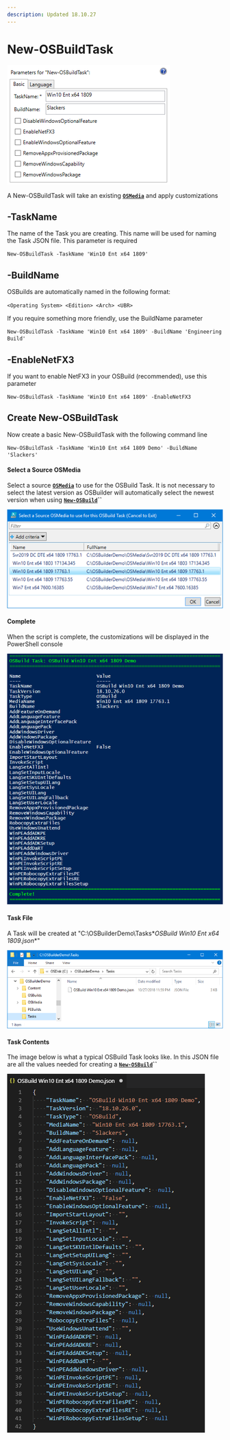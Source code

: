 ```yaml
---
description: Updated 18.10.27
---
```


# New-OSBuildTask

![](../../../../../.gitbook/assets/2018-10-28_1-37-12.png)

A New-OSBuildTask will take an existing [**`OSMedia`**](../../osmedia/) and apply customizations

## -TaskName

The name of the Task you are creating.  This name will be used for naming the Task JSON file.  This parameter is required

```text
New-OSBuildTask -TaskName 'Win10 Ent x64 1809'
```

## -BuildName

OSBuilds are automatically named in the following format:

`<Operating System> <Edition> <Arch> <UBR>`

  If you require something more friendly, use the BuildName parameter

```text
New-OSBuildTask -TaskName 'Win10 Ent x64 1809' -BuildName 'Engineering Build'
```

## -EnableNetFX3

If you want to enable NetFX3 in your OSBuild \(recommended\), use this parameter

```text
New-OSBuildTask -TaskName 'Win10 Ent x64 1809' -EnableNetFX3
```

## Create New-OSBuildTask

Now create a basic New-OSBuildTask with the following command line

```text
New-OSBuildTask -TaskName 'Win10 Ent x64 1809 Demo' -BuildName 'Slackers'
```

#### Select a Source OSMedia

Select a source [**`OSMedia`**](../../osmedia/) to use for the OSBuild Task.  It is not necessary to select the latest version as OSBuilder will automatically select the newest version when using [**`New-OSBuild`**](../new-osbuild.md)**\`\`**

![](../../../../../.gitbook/assets/2018-10-26_2-18-30.png)

#### Complete

When the script is complete, the customizations will be displayed in the PowerShell console

![](../../../../../.gitbook/assets/2018-10-28_0-00-04.png)

#### Task File

A Task will be created at "C:\OSBuilderDemo\Tasks\**OSBuild Win10 Ent x64 1809.json**"

![](../../../../../.gitbook/assets/2018-10-28_0-01-26.png)

#### Task Contents

The image below is what a typical OSBuild Task looks like.  In this JSON file are all the values needed for creating a [**`New-OSBuild`**](../new-osbuild.md)**\`\`**

![](../../../../../.gitbook/assets/2018-10-28_0-06-41.png)



